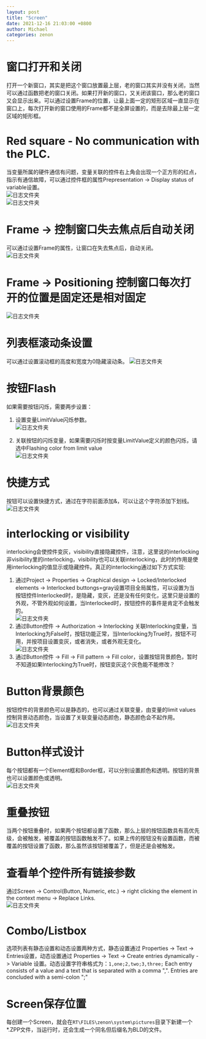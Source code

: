 ```yaml
---
layout: post
title: "Screen"
date: 2021-12-16 21:03:00 +0800
author: Michael
categories: zenon
---
```


# 窗口打开和关闭
打开一个新窗口，其实是把这个窗口放置最上层，老的窗口其实并没有关闭，当然可以通过函数把老的窗口关闭。如果打开新的窗口，又关闭该窗口，那么老的窗口又会显示出来。可以通过设置Frame的位置，让最上面一定的矩形区域一直显示在窗口上，每次打开新的窗口使用的Frame都不是全屏设置的，而是去除最上层一定区域的矩形框。

# Red square - No communication with the PLC.
当变量所属的硬件通信有问题，变量关联的控件右上角会出现一个正方形的红点，指示有通信故障，可以通过控件框的属性Prepresentation -> Display status of variable设置。  
![日志文件夹](/assets/zenon/reddot.png)   
![日志文件夹](/assets/zenon/Displaystatusofvariable.png) 

# Frame -> 控制窗口失去焦点后自动关闭
可以通过设置Frame的属性，让窗口在失去焦点后，自动关闭。  
![日志文件夹](/assets/zenon/CloseAfterLosingFocus.png)   

# Frame -> Positioning 控制窗口每次打开的位置是固定还是相对固定
![日志文件夹](/assets/zenon/FramePositioning.png)  

# 列表框滚动条设置
可以通过设置滚动框的高度和宽度为0隐藏滚动条。
![日志文件夹](/assets/zenon/ListControlNoScroll.png)  

# 按钮Flash
如果需要按钮闪烁，需要两步设置：  

1. 设置变量LimitValue闪烁参数。  
![日志文件夹](/assets/zenon/FlashingInLimitValue.png)  

2. 关联按钮的闪烁变量，如果需要闪烁时按变量LimitValue定义的颜色闪烁，请选中Flashing color from limit value  
![日志文件夹](/assets/zenon/ButtonFlashing.png)  

# 快捷方式
按钮可以设置快捷方式，通过在字符前面添加&，可以让这个字符添加下划线。  
![日志文件夹](/assets/zenon/ButtonShortCut.png)  

# interlocking or visibility
interlocking会使控件变灰，visibility直接隐藏控件，注意，这里说的interlocking非visibility里的interlocking，visibility也可以关联interlocking，此时的作用是使用interlocking的值显示或隐藏控件。真正的interlocking通过如下方式实现:  
1. 通过Project -> Properties -> Graphical design -> Locked/Interlocked elements -> Interlocked buttongs=gray设置项目全局属性，可以设置为当按钮控件Interlocked时，是隐藏，变灰，还是没有任何变化，这里只是设置的外观，不管外观如何设置，当Interlocked时，按钮控件的事件是肯定不会触发的。  
![日志文件夹](/assets/zenon/InterlockedElements.png)  
2. 通过Button控件 -> Authorization -> Interlocking 关联Interlocking变量，当Interlocking为False时，按钮功能正常，当Interlocking为True时，按钮不可用，并按项目设置变灰，或者消失，或者外观无变化。  
![日志文件夹](/assets/zenon/ButtonAuthorizationInterlocking.png)  
3. 通过Button控件 -> Fill -> Fill pattern -> Fill color，设置按钮背景颜色，暂时不知道如果Interlocking为True时，按钮变灰这个灰色能不能修改？

# Button背景颜色
按钮控件的背景颜色可以是静态的，也可以通过关联变量，由变量的limit values控制背景动态颜色，当设置了关联变量动态颜色，静态颜色会不起作用。
![日志文件夹](/assets/zenon/ButtonFillColorDynamic.png)  

# Button样式设计
每个按钮都有一个Element框和Border框，可以分别设置颜色和透明。按钮的背景也可以设置颜色或透明。  
![日志文件夹](/assets/zenon/ButtonParameters.png)  

# 重叠按钮
当两个按钮重叠时，如果两个按钮都设置了函数，那么上层的按钮函数具有高优先级，会被触发，被覆盖的按钮函数触发不了。如果上传的按钮没有设置函数，而被覆盖的按钮设置了函数，那么虽然该按钮被覆盖了，但是还是会被触发。

# 查看单个控件所有链接参数
通过Screen -> Control(Button, Numeric, etc.) -> right clicking the element in the context menu -> Replace Links.  
![日志文件夹](/assets/zenon/ControlLinks.png)  

# Combo/Listbox
选项列表有静态设置和动态设置两种方式，静态设置通过 Properties -> Text -> Entries设置，动态设置通过 Properties -> Text -> Create entries dynamically -> Variable 设置。动态设置字符串格式为：`1,one;2,two;3,three;` Each entry consists of a value and a text that is separated with a comma ",". Entries are concluded with a semi-colon ";"

# Screen保存位置
每创建一个Screen，就会在`RT\FILES\zenon\system\pictures`目录下新建一个*.ZPP文件，当运行时，还会生成一个同名但后缀名为BLD的文件。